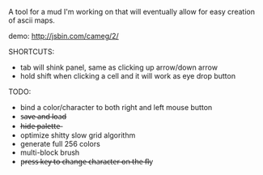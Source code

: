 A tool for a mud I'm working on that will eventually allow for easy creation of ascii maps.

demo: http://jsbin.com/cameg/2/

SHORTCUTS:
 * tab will shink panel, same as clicking up arrow/down arrow
 * hold shift when clicking a cell and it will work as eye drop button

TODO:
 * bind a color/character to both right and left mouse button
 * s̶a̶v̶e̶ ̶a̶n̶d̶ ̶l̶o̶a̶d̶
 * h̶i̶d̶e̶ ̶p̶a̶l̶e̶t̶t̶e̶
 * optimize shitty slow grid algorithm
 * generate full 256 colors
 * multi-block brush
 * p̶r̶e̶s̶s̶ ̶k̶e̶y̶ ̶t̶o̶ ̶c̶h̶a̶n̶g̶e̶ ̶c̶h̶a̶r̶a̶c̶t̶e̶r̶ ̶o̶n̶ ̶t̶h̶e̶ ̶f̶l̶y
